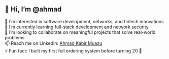 ## 👋 Hi, I’m @ahmad 
👀 I’m interested in software development, networks, and fintech innovations  
🌱 I’m currently learning full-stack development and network security  
💞️ I’m looking to collaborate on meaningful projects that solve real-world problems  
📫 Reach me on LinkedIn: [Ahmad Kabir Muazu](https://www.linkedin.com/in/ahmad-muazu-8a2048304)  
⚡ Fun fact: I built my first full ordering system before turning 20 🚀

